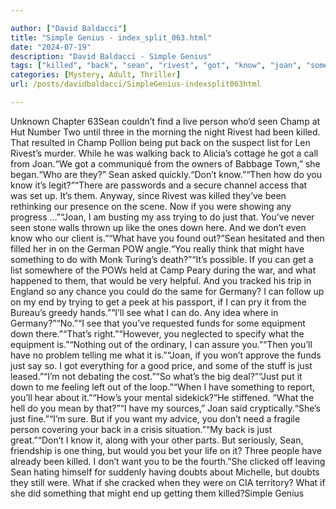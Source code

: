 ```yaml
---

author: ["David Baldacci"]
title: "Simple Genius - index_split_063.html"
date: "2024-07-19"
description: "David Baldacci - Simple Genius"
tags: ["killed", "back", "sean", "rivest", "got", "know", "joan", "something", "person", "seen", "champ", "three", "put", "list", "trying", "one", "pow", "might", "get", "would", "germany", "end", "see", "fund", "equipment"]
categories: [Mystery, Adult, Thriller]
url: /posts/davidbaldacci/SimpleGenius-indexsplit063html

---
```



Unknown
Chapter 63Sean couldn’t find a live person who’d seen Champ at Hut Number Two until three in the morning the night Rivest had been killed. That resulted in Champ Pollion being put back on the suspect list for Len Rivest’s murder. While he was walking back to Alicia’s cottage he got a call from Joan.“We got a communiqué from the owners of Babbage Town,” she began.“Who are they?” Sean asked quickly.“Don’t know.”“Then how do you know it’s legit?”“There are passwords and a secure channel access that was set up. It’s them. Anyway, since Rivest was killed they’ve been rethinking our presence on the scene. Now if you were showing any progress …”“Joan, I am busting my ass trying to do just that. You’ve never seen stone walls thrown up like the ones down here. And we don’t even know who our client is.”“What have you found out?”Sean hesitated and then filled her in on the German POW angle.“You really think that might have something to do with Monk Turing’s death?”“It’s possible. If you can get a list somewhere of the POWs held at Camp Peary during the war, and what happened to them, that would be very helpful. And you tracked his trip in England so any chance you could do the same for Germany? I can follow up on my end by trying to get a peek at his passport, if I can pry it from the Bureau’s greedy hands.”“I’ll see what I can do. Any idea where in Germany?”“No.”“I see that you’ve requested funds for some equipment down there.”“That’s right.”“However, you neglected to specify what the equipment is.”“Nothing out of the ordinary, I can assure you.”“Then you’ll have no problem telling me what it is.”“Joan, if you won’t approve the funds just say so. I got everything for a good price, and some of the stuff is just leased.”“I’m not debating the cost.”“So what’s the big deal?”“Just put it down to me feeling left out of the loop.”“When I have something to report, you’ll hear about it.”“How’s your mental sidekick?”He stiffened. “What the hell do you mean by that?”“I have my sources,” Joan said cryptically.“She’s just fine.”“I’m sure. But if you want my advice, you don’t need a fragile person covering your back in a crisis situation.”“My back is just great.”“Don’t I know it, along with your other parts. But seriously, Sean, friendship is one thing, but would you bet your life on it? Three people have already been killed. I don’t want you to be the fourth.”She clicked off leaving Sean hating himself for suddenly having doubts about Michelle, but doubts they still were. What if she cracked when they were on CIA territory? What if she did something that might end up getting them killed?Simple Genius
